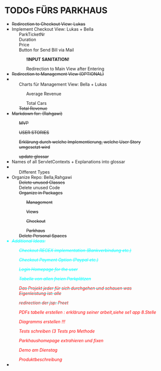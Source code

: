 <html lang="">
<body>
    <h1>TODOs FÜRS PARKHAUS</h1>
    <ul style="list-style-type: square;">
        <li><del>Redirection to Checkout View: Lukas</del></li>  
        <li>
            Implement Checkout View: Lukas + Bella 
            <ul>ParkTicketNr</ul>
            <ul>Duration</ul>
            <ul>Price</ul>
            <ul>Button for Send Bill via Mail
                <ul><strong>!INPUT SANITATION!</strong></ul>
                <ul>Redirection to Main View after Entering</ul>
            </ul>
        </li>
        <li><del>Redirection to Management View (OPTIONAL)</del></li>
        <li>
            <ul>Charts für Management View: Bella + Lukas
            <ul>Average Revenue</ul>
            <ul>Total Cars</ul>
            <del>Total Revenue</del></ul>
        </li>
        <li>
            <del>
            Markdown for: (Rahgawi)
            <ul>MVP</ul>
            <ul>USER STORIES</ul>
            <ul>Erklärung durch welche Implementierung, welche User Story umgesetzt wird</ul>
            <ul>update glossar</ul>
            </del>
        </li>
        <li>Names of all ServletContexts + Explanations into glossar</li>
        <li>
            <ul>Different Types</ul>
        </li>
        <li>
            Organize Repo: Bella,Rahgawi
            <ul><del>Delete unused Classes</del></ul>
            <ul>Delete unused Code</ul>
            <ul>
                <del>
                Organize in Packages
                <ul>Management</ul>
                <ul>Views</ul>
                <ul>Checkout</ul>
                <ul>Parkhaus</ul>
                </del>
            </ul>
            <ul><del>Delete Personal Spaces</del></ul>
        </li>
        <li style="color: cyan">
            <em>
           <del> Additional Ideas:
            <ul style="color: cyan"> Checkout REGEX implementation (Bankverbindung etc.)</ul>
            <ul style="color: cyan"> Checkout Payment Option (Paypal etc.)</ul>
            <ul style="color: cyan"> Login Homepage for the user</ul>
            <ul style="color: cyan"> Tabelle von allen freien Parkplätzen</ul></del>
           <del> <ul style ="color: red"> Das Projekt jeder für sich durchgehen und schauen was Eigenleistung ist: alle </ul></del>
             <del><ul style="color: red"> redirection der jsp: Preet</ul></del>
             <ul style="color: red"> PDFs tabelle erstellen : erklärung seiner arbeit,siehe se1 app 8.Stelle</ul>
           <ul style="color: red"> Diagramms erstellen !!! </ul>
            <ul style="color: red"> Tests schreiben (3 Tests pro Methode</ul>
            <ul style="color: red"> Parkhaushomepage extrahieren und fixen </ul>
            <ul style="color: red"> Demo am Dienstag</ul>
            <ul style="color: red"> Produktbeschreibung</ul>



</em>
        </li>
        <li>

        
</li>
    </ul>
</body>
</html>